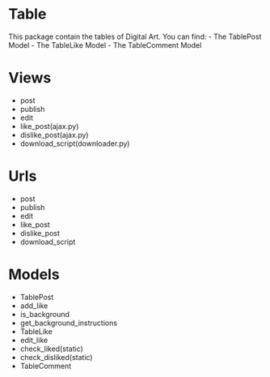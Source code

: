 # Table

This package contain the tables of Digital Art. You can find:
    - The TablePost Model
    - The TableLike Model
    - The TableComment Model

# Views
- post
- publish
- edit
- like_post(ajax.py)
- dislike_post(ajax.py)
- download_script(downloader.py)

# Urls
- post
- publish
- edit
- like_post
- dislike_post
- download_script

# Models
- TablePost
- add_like
- is_background
- get_background_instructions
- TableLike
- edit_like
- check_liked(static)
- check_disliked(static)
- TableComment
